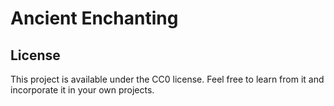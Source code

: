 # Ancient Enchanting

## License

This project is available under the CC0 license. Feel free to learn from it and incorporate it in your own projects.
